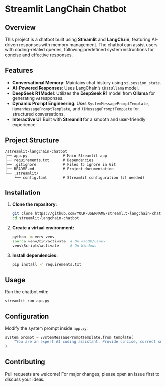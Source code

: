 # Streamlit LangChain Chatbot

##  Overview
This project is a chatbot built using **Streamlit** and **LangChain**, featuring AI-driven responses with memory management. The chatbot can assist users with coding-related queries, following predefined system instructions for concise and effective responses.

##  Features
-  **Conversational Memory**: Maintains chat history using `st.session_state`.
-  **AI-Powered Responses**: Uses LangChain’s `ChatOllama` model.
-  **DeepSeek R1 Model**: Utilizes the **DeepSeek R1** model from **Ollama** for generating AI responses.
-  **Dynamic Prompt Engineering**: Uses `SystemMessagePromptTemplate`, `HumanMessagePromptTemplate`, and `AIMessagePromptTemplate` for structured conversations.
-  **Interactive UI**: Built with **Streamlit** for a smooth and user-friendly experience.

##  Project Structure
```
/streamlit-langchain-chatbot
│── app.py                # Main Streamlit app
│── requirements.txt      # Dependencies
│── .gitignore            # Files to ignore in Git
│── README.md             # Project documentation
└── .streamlit/
    └── config.toml       # Streamlit configuration (if needed)
```

##  Installation
1. **Clone the repository:**
   ```sh
   git clone https://github.com/YOUR-USERNAME/streamlit-langchain-chatbot.git
   cd streamlit-langchain-chatbot
   ```
2. **Create a virtual environment:**
   ```sh
   python -m venv venv
   source venv/bin/activate  # On macOS/Linux
   venv\Scripts\activate     # On Windows
   ```
3. **Install dependencies:**
   ```sh
   pip install -r requirements.txt
   ```

##  Usage
Run the chatbot with:
```sh
streamlit run app.py
```

##  Configuration
Modify the system prompt inside `app.py`:
```python
system_prompt = SystemMessagePromptTemplate.from_template(
    "You are an expert AI coding assistant. Provide concise, correct solutions with debugging hints."
)
```

##  Contributing
Pull requests are welcome! For major changes, please open an issue first to discuss your ideas.
